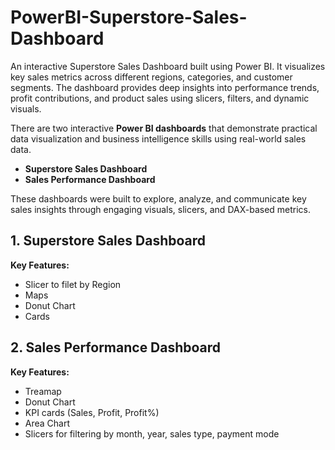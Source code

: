 # PowerBI-Superstore-Sales-Dashboard
An interactive Superstore Sales Dashboard built using Power BI. It visualizes key sales metrics across different regions, categories, and customer segments. The dashboard provides deep insights into performance trends, profit contributions, and product sales using slicers, filters, and dynamic visuals.

There are two interactive **Power BI dashboards** that demonstrate practical data visualization and business intelligence skills using real-world sales data.

- **Superstore Sales Dashboard**
- **Sales Performance Dashboard**

These dashboards were built to explore, analyze, and communicate key sales insights through engaging visuals, slicers, and DAX-based metrics.

## 1. Superstore Sales Dashboard

**Key Features:**
- Slicer to filet by Region
- Maps
- Donut Chart
- Cards

## 2. Sales Performance Dashboard

**Key Features:**
- Treamap
- Donut Chart
- KPI cards (Sales, Profit, Profit%)  
- Area Chart
- Slicers for filtering by month, year, sales type, payment mode

